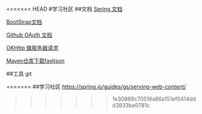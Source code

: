 <<<<<<< HEAD
#学习社区
##文档
[Spring 文档](https://spring.io/guides/gs/serving-web-content/)

[BootStrap文档](https://v3.bootcss.com/components/#navbar)

[Github OAuth 文档](https://developer.github.com/apps/building-oauth-apps/)

[OKHttp 做服务器请求](https://square.github.io/okhttp/)

[Maven仓库下载fastjson](https://mvnrepository.com/artifact/com.alibaba/fastjson)


##工具
git



=======
##学习社区
https://spring.io/guides/gs/serving-web-content/
>>>>>>> 1e30869c70516a86a151ef0414ddd3833be0781c
